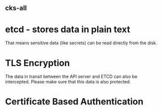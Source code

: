 ##  cks-all
# etcd - stores data in plain text
That means sensitive data (like secrets) can be read directly from the disk.
# TLS Encryption
The data in transit between the API server and ETCD can also be intercepted.
Please make sure that this data is also protected.
# Certificate Based Authentication

